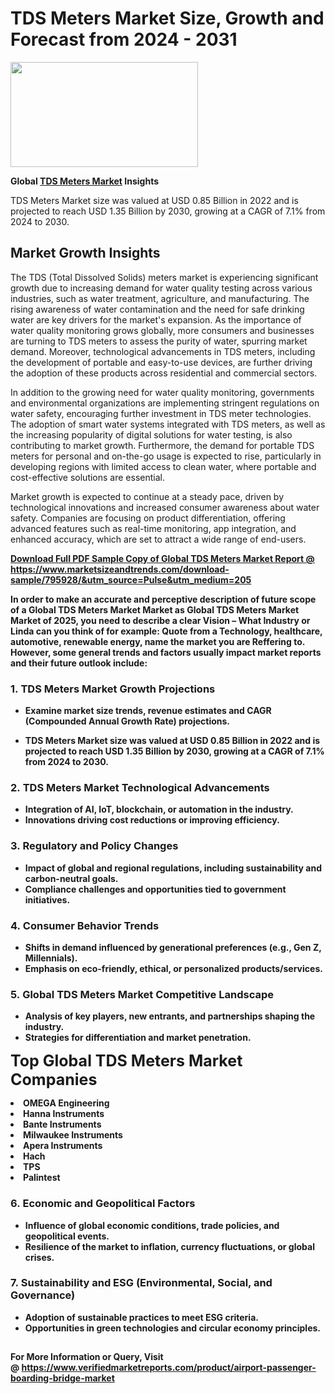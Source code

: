 <H1>TDS Meters Market Size, Growth and Forecast from 2024 - 2031</H1><img class="aligncenter size-medium wp-image-584254" src="https://thirdeyenews.in/wp-content/uploads/2024/09/Global-Market-Research-300x168.jpeg" alt="" width="300" height="168" /><p><strong>Global&nbsp;<a href="https://www.marketsizeandtrends.com/download-sample/795928/&amp;utm_source=Pulse&amp;utm_medium=205">TDS Meters Market</a> Insights</strong></p><p>TDS Meters Market size was valued at USD 0.85 Billion in 2022 and is projected to reach USD 1.35 Billion by 2030, growing at a CAGR of 7.1% from 2024 to 2030.</p><p><h2>Market Growth Insights</h2> <p>The TDS (Total Dissolved Solids) meters market is experiencing significant growth due to increasing demand for water quality testing across various industries, such as water treatment, agriculture, and manufacturing. The rising awareness of water contamination and the need for safe drinking water are key drivers for the market's expansion. As the importance of water quality monitoring grows globally, more consumers and businesses are turning to TDS meters to assess the purity of water, spurring market demand. Moreover, technological advancements in TDS meters, including the development of portable and easy-to-use devices, are further driving the adoption of these products across residential and commercial sectors.</p> <p><strong><a href="#"></a></strong></p> <p>In addition to the growing need for water quality monitoring, governments and environmental organizations are implementing stringent regulations on water safety, encouraging further investment in TDS meter technologies. The adoption of smart water systems integrated with TDS meters, as well as the increasing popularity of digital solutions for water testing, is also contributing to market growth. Furthermore, the demand for portable TDS meters for personal and on-the-go usage is expected to rise, particularly in developing regions with limited access to clean water, where portable and cost-effective solutions are essential.</p> <p>Market growth is expected to continue at a steady pace, driven by technological innovations and increased consumer awareness about water safety. Companies are focusing on product differentiation, offering advanced features such as real-time monitoring, app integration, and enhanced accuracy, which are set to attract a wide range of end-users.</p> <p><strong><a href="#"></p><p><span class=""><strong>Download Full PDF Sample Copy of Global TDS Meters Market Report</strong> @ <a href="https://www.marketsizeandtrends.com/download-sample/795928/&amp;utm_source=Pulse&amp;utm_medium=205" target="_blank">https://www.marketsizeandtrends.com/download-sample/795928/&amp;utm_source=Pulse&amp;utm_medium=205</a></span></p><p>In order to make an accurate and perceptive description of future scope of a Global&nbsp;TDS Meters Market Market as Global&nbsp;TDS Meters Market Market of 2025, you need to describe a clear Vision &ndash; What Industry or Linda can you think of for example: Quote from a Technology, healthcare, automotive, renewable energy, name the market you are Reffering to. However, some general trends and factors usually impact market reports and their future outlook include:</p><h3>1.&nbsp;<strong>TDS Meters Market Growth Projections</strong></h3><ul><li>Examine market size trends, revenue estimates and CAGR (Compounded Annual Growth Rate) projections.</li><li><p>TDS Meters Market size was valued at USD 0.85 Billion in 2022 and is projected to reach USD 1.35 Billion by 2030, growing at a CAGR of 7.1% from 2024 to 2030.</p></li></ul><h3>2.&nbsp;<strong>TDS Meters Market Technological Advancements</strong></h3><ul><li>Integration of AI, IoT, blockchain, or automation in the industry.</li><li>Innovations driving cost reductions or improving efficiency.</li></ul><h3>3.&nbsp;<strong>Regulatory and Policy Changes</strong></h3><ul><li>Impact of global and regional regulations, including sustainability and carbon-neutral goals.</li><li>Compliance challenges and opportunities tied to government initiatives.</li></ul><h3>4.&nbsp;<strong>Consumer Behavior Trends</strong></h3><ul><li>Shifts in demand influenced by generational preferences (e.g., Gen Z, Millennials).</li><li>Emphasis on eco-friendly, ethical, or personalized products/services.</li></ul><h3>5.&nbsp;<strong>Global TDS Meters Market Competitive Landscape</strong></h3><ul><li>Analysis of key players, new entrants, and partnerships shaping the industry.</li><li>Strategies for differentiation and market penetration.</li></ul><p data-pm-slice="1 1 []"><span style="color: inherit; font-family: inherit; font-size: 25px;">Top Global TDS Meters Market Companies</span></p><div class="" data-test-id=""><p><li>OMEGA Engineering</li><li> Hanna Instruments</li><li> Bante Instruments</li><li> Milwaukee Instruments</li><li> Apera Instruments</li><li> Hach</li><li> TPS</li><li> Palintest</li></p></div><h3>6.&nbsp;<strong>Economic and Geopolitical Factors</strong></h3><ul><li>Influence of global economic conditions, trade policies, and geopolitical events.</li><li>Resilience of the market to inflation, currency fluctuations, or global crises.</li></ul><h3>7.&nbsp;<strong>Sustainability and ESG (Environmental, Social, and Governance)</strong></h3><ul><li>Adoption of sustainable practices to meet ESG criteria.</li><li>Opportunities in green technologies and circular economy principles.</li></ul><h2><strong style="font-size: 14px;">For More Information or Query, Visit @&nbsp;</strong><a style="background-color: #ffffff; font-size: 14px;" href="https://www.marketsizeandtrends.com/report/tds-meters-market/" target="_blank">https://www.verifiedmarketreports.com/product/airport-passenger-boarding-bridge-market</a></h2>
